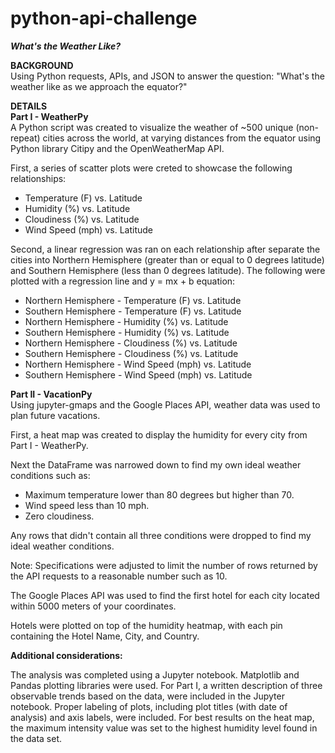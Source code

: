 # python-api-challenge
***What's the Weather Like?***

<b>BACKGROUND</b><br>
Using Python requests, APIs, and JSON to answer the question: "What's the weather like as we approach the equator?"

<b>DETAILS</b><br>
<b>Part I - WeatherPy</b><br>
A Python script was created to visualize the weather of ~500 unique (non-repeat) cities across the world, at varying distances from the equator using Python library Citipy and the OpenWeatherMap API.<br>

First, a series of scatter plots were creted to showcase the following relationships:<br>
- Temperature (F) vs. Latitude
- Humidity (%) vs. Latitude
- Cloudiness (%) vs. Latitude
- Wind Speed (mph) vs. Latitude<br>

Second, a linear regression was ran on each relationship after separate the cities into Northern Hemisphere (greater than or equal to 0 degrees latitude) and Southern Hemisphere (less than 0 degrees latitude). The following were plotted with a regression line and y = mx + b equation:<br>
- Northern Hemisphere - Temperature (F) vs. Latitude
- Southern Hemisphere - Temperature (F) vs. Latitude
- Northern Hemisphere - Humidity (%) vs. Latitude
- Southern Hemisphere - Humidity (%) vs. Latitude
- Northern Hemisphere - Cloudiness (%) vs. Latitude
- Southern Hemisphere - Cloudiness (%) vs. Latitude
- Northern Hemisphere - Wind Speed (mph) vs. Latitude
- Southern Hemisphere - Wind Speed (mph) vs. Latitude<br>

<b>Part II - VacationPy</b><br>
Using jupyter-gmaps and the Google Places API, weather data was used to plan future vacations.

First, a heat map was created to display the humidity for every city from Part I - WeatherPy.

Next the DataFrame was narrowed down to find my own ideal weather conditions such as:
 - Maximum temperature lower than 80 degrees but higher than 70.
 - Wind speed less than 10 mph.
 - Zero cloudiness.<br>
 
Any rows that didn't contain all three conditions were dropped to find my ideal weather conditions.


Note: Specifications were adjusted to limit the number of rows returned by the API requests to a reasonable number such as 10.




The Google Places API was used to find the first hotel for each city located within 5000 meters of your coordinates.


Hotels were plotted on top of the humidity heatmap, with each pin containing the Hotel Name, City, and Country.



<b>Additional considerations:</b>

The analysis was completed using a Jupyter notebook.
Matplotlib and Pandas plotting libraries were used.
For Part I, a written description of three observable trends based on the data, were included in the Jupyter notebook.
Proper labeling of plots, including plot titles (with date of analysis) and axis labels, were included.
For best results on the heat map, the maximum intensity value was set to the highest humidity level found in the data set.


